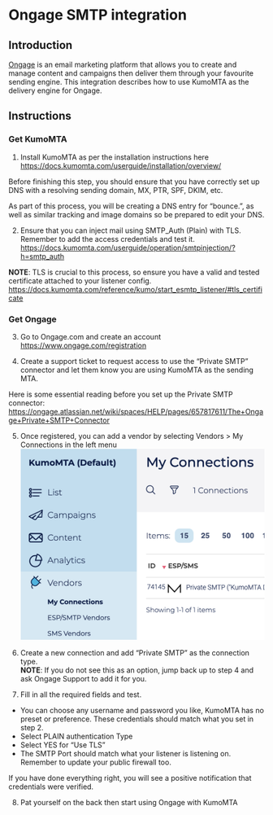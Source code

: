 # Ongage SMTP integration  

## Introduction

[Ongage](https://www.ongage.com/) is an email marketing platform that allows you to create and manage content and campaigns then deliver them through your favourite sending engine. This integration describes how to use KumoMTA as the delivery engine for Ongage.

## Instructions

### Get KumoMTA 

 1) Install KumoMTA as per the installation instructions here  
https://docs.kumomta.com/userguide/installation/overview/ 

Before finishing this step, you should ensure that you have correctly set up DNS with a resolving sending domain, MX, PTR, SPF, DKIM, etc.   

As part of this process, you will be creating a DNS entry for “bounce.<yoursendingdomain>”, as well as similar tracking and image domains so be prepared to edit your DNS. 

 2) Ensure that you can inject mail using SMTP_Auth (Plain) with TLS. Remember to add the access credentials and test it.   https://docs.kumomta.com/userguide/operation/smtpinjection/?h=smtp_auth 


   **NOTE**: TLS is crucial to this process, so ensure you have a valid and tested certificate attached to your listener config. https://docs.kumomta.com/reference/kumo/start_esmtp_listener/#tls_certificate  

### Get Ongage 

 3) Go to Ongage.com and create an account https://www.ongage.com/registration 

 4) Create a support ticket to request access to use the “Private SMTP” connector and let them know you are using KumoMTA as the sending MTA. 

Here is some essential reading before you set up the Private SMTP connector: 
https://ongage.atlassian.net/wiki/spaces/HELP/pages/657817611/The+Ongage+Private+SMTP+Connector  

 5) Once registered, you can add a vendor by selecting Vendors > My Connections in the left menu 
![Select a vendor](../../assets/images/ongage_vendor_select.png)
 

 6) Create a new connection and add “Private SMTP” as the connection type.  
**NOTE**: If you do not see this as an option, jump back up to step 4 and ask Ongage Support to add it for you. 

 7) Fill in all the required fields and test. 

* You can choose any username and password you like, KumoMTA has no preset or preference.  These credentials should match what you set in step 2. 
* Select PLAIN authentication Type 
* Select YES for “Use TLS” 
* The SMTP Port should match what your listener is listening on.  Remember to update your public firewall too.  

If you have done everything right, you will see a positive notification that credentials were verified. 

 8) Pat yourself on the back then start using Ongage with KumoMTA 

 


 

 

 

